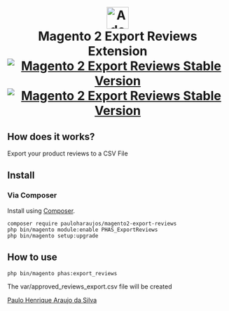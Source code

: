 <h1 align="center">
  <br>
	<img alt="Adobe logo" height="50px" src="https://www.adobe.com/content/dam/cc/icons/Adobe_Corporate_Horizontal_Red_HEX.svg"/>
  <br>
  Magento 2 Export Reviews Extension
  <br>
  <a href="https://packagist.org/packages/pauloharaujos/magento2-export-reviews"><img src="https://img.shields.io/packagist/v/pauloharaujos/magento2-export-reviews.svg" alt="Magento 2 Export Reviews Stable Version"/></a>
  <a href="https://packagist.org/packages/pauloharaujos/magento2-export-reviews"><img src="https://img.shields.io/packagist/dt/pauloharaujos/magento2-export-reviews.svg" alt="Magento 2 Export Reviews Stable Version"/></a>
</h1>


## How does it works?

Export your product reviews to a CSV File

## Install

### Via Composer

Install using [Composer](https://getcomposer.org).

```
composer require pauloharaujos/magento2-export-reviews
php bin/magento module:enable PHAS_ExportReviews
php bin/magento setup:upgrade
```

## How to use

```
php bin/magento phas:export_reviews
```
The var/approved_reviews_export.csv file will be created

[Paulo Henrique Araujo da Silva](https://github.com/pauloharaujos)
